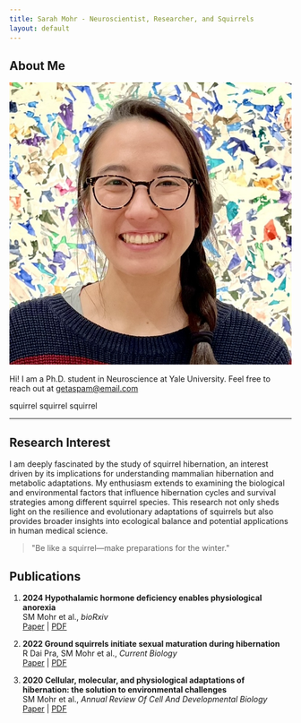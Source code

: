```yaml
---
title: Sarah Mohr - Neuroscientist, Researcher, and Squirrels
layout: default
---
```


## About Me

<img class="profile-picture" src="headshot.jpeg">

Hi! I am a Ph.D. student in Neuroscience at Yale University. Feel free to reach out at [getaspam@email.com](#)

squirrel squirrel squirrel

---

## Research Interest

I am deeply fascinated by the study of squirrel hibernation, an interest driven by its implications for understanding mammalian hibernation and metabolic adaptations. My enthusiasm extends to examining the biological and environmental factors that influence hibernation cycles and survival strategies among different squirrel species. This research not only sheds light on the resilience and evolutionary adaptations of squirrels but also provides broader insights into ecological balance and potential applications in human medical science.

> "Be like a squirrel—make preparations for the winter."

## Publications

1. **2024 Hypothalamic hormone deficiency enables physiological anorexia**  
	SM Mohr et al., *bioRxiv*  
	[Paper](#) \| [PDF](#)

1.  **2022 Ground squirrels initiate sexual maturation during hibernation**  
	R Dai Pra, SM Mohr et al., *Current Biology*  
	[Paper](#) \| [PDF](#)

1.  **2020 Cellular, molecular, and physiological adaptations of hibernation: the solution to environmental challenges**  
	SM Mohr et al., *Annual Review Of Cell And Developmental Biology*  
	[Paper](#) \| [PDF](#)